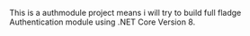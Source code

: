 This is a authmodule project means i will try to build full fladge Authentication module using .NET Core Version 8.

